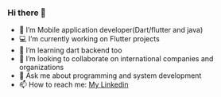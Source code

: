### Hi there 👋

- 🔭 I’m Mobile application developer(Dart/flutter and java)
- 💻 I’m currently working on Flutter projects
- 🌱 I’m learning dart backend too
- 👯 I’m looking to collaborate on international companies and organizations
- 💬 Ask me about programming and system development
- 📫 How to reach me: [My Linkedin](https://www.linkedin.com/in/reza-mojed-gharamaleki-087aa337/) 

<!--
**AltayTech/altaytech** is a ✨ _special_ ✨ repository because its `README.md` (this file) appears on your GitHub profile.

Here are some ideas to get you started:

- 🔭 I’m currently working on ...
- 🌱 I’m currently learning ...
- 👯 I’m looking to collaborate on ...
- 🤔 I’m looking for help with ...
- 💬 Ask me about ...
- 📫 How to reach me: ...
- 😄 Pronouns: ...
- ⚡ Fun fact: ...
-->
